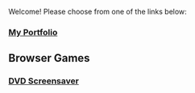 
Welcome! Please choose from one of the links below:

### [My Portfolio](https://seaskydome.github.io/portfolio/)

## Browser Games
### [DVD Screensaver](https://seaskydome.github.io/dvd-screensaver/)

